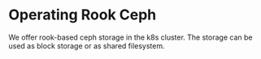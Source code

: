 # Operating Rook Ceph

We offer rook-based ceph storage in the k8s cluster. The storage can be used
as block storage or as shared filesystem.
